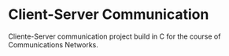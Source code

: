 # Client-Server Communication
Cliente-Server communication project build in C for the course of Communications Networks.
